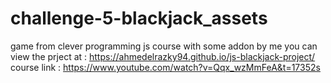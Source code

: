 # challenge-5-blackjack_assets
game from clever programming js course with some addon by me
you can view the prject at : https://ahmedelrazky94.github.io/js-blackjack-project/
course link : https://www.youtube.com/watch?v=Qqx_wzMmFeA&t=17352s
